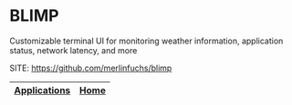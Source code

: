 # BLIMP

 Customizable terminal UI for monitoring weather information, application status, network latency, and more

 SITE: https://github.com/merlinfuchs/blimp

 | [Applications](https://portable-linux-apps.github.io/apps.html) | [Home](https://portable-linux-apps.github.io)
 | --- | --- |
